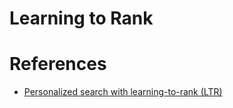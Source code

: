 # Learning to Rank









# References
* [Personalized search with learning-to-rank (LTR)](https://www.elastic.co/search-labs/blog/personalized-search-elasticsearch-ltr)
